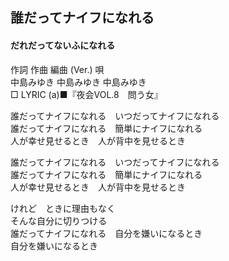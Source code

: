 ## 誰だってナイフになれる
#### だれだってないふになれる


作詞  作曲  編曲 (Ver.)   唄   
中島みゆき   中島みゆき       中島みゆき   
□ LYRIC (a)■『夜会VOL.8　問う女』   
   
   
誰だってナイフになれる　いつだってナイフになれる   
誰だってナイフになれる　簡単にナイフになれる   
人が幸せ見せるとき　人が背中を見せるとき   
   
誰だってナイフになれる　いつだってナイフになれる   
誰だってナイフになれる　簡単にナイフになれる   
人が幸せ見せるとき　人が背中を見せるとき   
   
けれど　ときに理由もなく   
そんな自分に切りつける   
誰だってナイフになれる　自分を嫌いになるとき   
自分を嫌いになるとき   